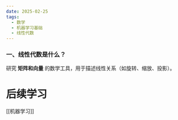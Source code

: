 ```yaml
---
date: 2025-02-25
tags:
  - 数学
  - 机器学习基础
  - 线性代数
---
```

### 一、线性代数是什么？
研究 **矩阵和向量** 的数学工具，用于描述线性关系（如旋转、缩放、投影）。


# 后续学习
[[机器学习]]
